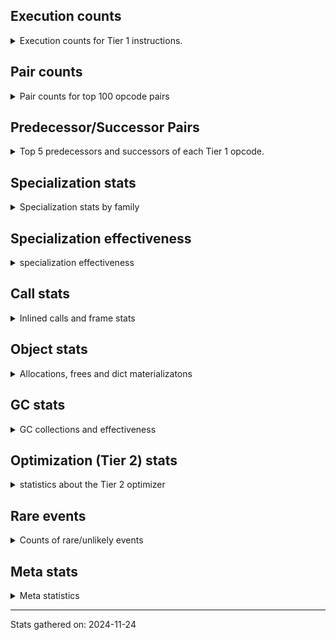 ## Execution counts

<details>
<summary> Execution counts for Tier 1 instructions. </summary>


The "miss ratio" column shows the percentage of times the instruction
executed that it deoptimized. When this happens, the base unspecialized
instruction is not counted.

<table>
<thead>
<tr>
<th align="left">Name</th>
<th align="right">Base Count</th>
<th align="right">Head Count</th>
<th align="right">Change</th>
</tr>
</thead>
<tbody>
<tr>
<td align="left">UNPACK_SEQUENCE_TUPLE</td>
<td align="right">1,533,283</td>
<td align="right">231,082</td>
<td align="right">-84.9%</td>
</tr>
<tr>
<td align="left">JUMP_BACKWARD</td>
<td align="right">2,573,443</td>
<td align="right">719,728</td>
<td align="right">-72.0%</td>
</tr>
<tr>
<td align="left">IS_OP</td>
<td align="right">4,031,714</td>
<td align="right">1,181,537</td>
<td align="right">-70.7%</td>
</tr>
<tr>
<td align="left">EXTENDED_ARG</td>
<td align="right">1,976,268</td>
<td align="right">615,393</td>
<td align="right">-68.9%</td>
</tr>
<tr>
<td align="left">STORE_FAST_STORE_FAST</td>
<td align="right">1,948,913</td>
<td align="right">646,712</td>
<td align="right">-66.8%</td>
</tr>
<tr>
<td align="left">FOR_ITER_LIST</td>
<td align="right">2,156,604</td>
<td align="right">779,346</td>
<td align="right">-63.9%</td>
</tr>
<tr>
<td align="left">POP_JUMP_IF_NOT_NONE</td>
<td align="right">3,619,412</td>
<td align="right">1,647,647</td>
<td align="right">-54.5%</td>
</tr>
<tr>
<td align="left">CONTAINS_OP_DICT</td>
<td align="right">234,177</td>
<td align="right">109,240</td>
<td align="right">-53.4%</td>
</tr>
<tr>
<td align="left">FOR_ITER</td>
<td align="right">988,920</td>
<td align="right">532,372</td>
<td align="right">-46.2%</td>
</tr>
<tr>
<td align="left">BINARY_SUBSCR_DICT</td>
<td align="right">1,691,973</td>
<td align="right">927,318</td>
<td align="right">-45.2%</td>
</tr>
<tr>
<td align="left">TO_BOOL</td>
<td align="right">2,602,109</td>
<td align="right">1,511,581</td>
<td align="right">-41.9%</td>
</tr>
<tr>
<td align="left">FOR_ITER_TUPLE</td>
<td align="right">286,545</td>
<td align="right">167,616</td>
<td align="right">-41.5%</td>
</tr>
<tr>
<td align="left">LOAD_GLOBAL_MODULE</td>
<td align="right">7,785,373</td>
<td align="right">4,935,196</td>
<td align="right">-36.6%</td>
</tr>
<tr>
<td align="left">LOAD_DEREF</td>
<td align="right">3,149,668</td>
<td align="right">2,289,488</td>
<td align="right">-27.3%</td>
</tr>
<tr>
<td align="left">POP_JUMP_IF_FALSE</td>
<td align="right">11,697,016</td>
<td align="right">8,722,370</td>
<td align="right">-25.4%</td>
</tr>
<tr>
<td align="left">POP_JUMP_IF_TRUE</td>
<td align="right">4,351,959</td>
<td align="right">3,278,348</td>
<td align="right">-24.7%</td>
</tr>
<tr>
<td align="left">COMPARE_OP</td>
<td align="right">312,578</td>
<td align="right">236,183</td>
<td align="right">-24.4%</td>
</tr>
<tr>
<td align="left">STORE_FAST</td>
<td align="right">9,455,137</td>
<td align="right">7,811,900</td>
<td align="right">-17.4%</td>
</tr>
<tr>
<td align="left">DICT_MERGE</td>
<td align="right">729,946</td>
<td align="right">634,265</td>
<td align="right">-13.1%</td>
</tr>
<tr>
<td align="left">LOAD_FAST</td>
<td align="right">51,146,173</td>
<td align="right">44,809,395</td>
<td align="right">-12.4%</td>
</tr>
<tr>
<td align="left">BUILD_MAP</td>
<td align="right">808,207</td>
<td align="right">712,526</td>
<td align="right">-11.8%</td>
</tr>
<tr>
<td align="left">CALL_BOUND_METHOD_EXACT_ARGS</td>
<td align="right">234,343</td>
<td align="right">208,402</td>
<td align="right">-11.1%</td>
</tr>
<tr>
<td align="left">TO_BOOL_LIST</td>
<td align="right">466,158</td>
<td align="right">511,914</td>
<td align="right">9.8%</td>
</tr>
<tr>
<td align="left">GET_ITER</td>
<td align="right">1,248,088</td>
<td align="right">1,149,274</td>
<td align="right">-7.9%</td>
</tr>
<tr>
<td align="left">BINARY_OP</td>
<td align="right">390,592</td>
<td align="right">364,812</td>
<td align="right">-6.6%</td>
</tr>
<tr>
<td align="left">PUSH_NULL</td>
<td align="right">1,720,757</td>
<td align="right">1,625,076</td>
<td align="right">-5.6%</td>
</tr>
<tr>
<td align="left">LOAD_FAST_LOAD_FAST</td>
<td align="right">5,522,113</td>
<td align="right">5,217,944</td>
<td align="right">-5.5%</td>
</tr>
<tr>
<td align="left">CALL_TUPLE_1</td>
<td align="right">312,349</td>
<td align="right">297,289</td>
<td align="right">-4.8%</td>
</tr>
<tr>
<td align="left">CALL_BUILTIN_CLASS</td>
<td align="right">677,622</td>
<td align="right">653,290</td>
<td align="right">-3.6%</td>
</tr>
<tr>
<td align="left">LOAD_ATTR_METHOD_NO_DICT</td>
<td align="right">730,111</td>
<td align="right">705,779</td>
<td align="right">-3.3%</td>
</tr>
<tr>
<td align="left">CALL_METHOD_DESCRIPTOR_FAST</td>
<td align="right">792,177</td>
<td align="right">767,845</td>
<td align="right">-3.1%</td>
</tr>
<tr>
<td align="left">JUMP_FORWARD</td>
<td align="right">494,793</td>
<td align="right">479,733</td>
<td align="right">-3.0%</td>
</tr>
<tr>
<td align="left">BUILD_TUPLE</td>
<td align="right">2,601,736</td>
<td align="right">2,550,325</td>
<td align="right">-2.0%</td>
</tr>
<tr>
<td align="left">LOAD_GLOBAL_BUILTIN</td>
<td align="right">2,057,730</td>
<td align="right">2,033,398</td>
<td align="right">-1.2%</td>
</tr>
<tr>
<td align="left">TO_BOOL_BOOL</td>
<td align="right">6,025,876</td>
<td align="right">6,074,596</td>
<td align="right">0.8%</td>
</tr>
<tr>
<td align="left">STORE_ATTR</td>
<td align="right">2,817,301</td>
<td align="right">2,802,241</td>
<td align="right">-0.5%</td>
</tr>
<tr>
<td align="left">LOAD_ATTR</td>
<td align="right">6,273,294</td>
<td align="right">6,242,262</td>
<td align="right">-0.5%</td>
</tr>
<tr>
<td align="left">LOAD_CONST_IMMORTAL</td>
<td align="right">7,531,832</td>
<td align="right">7,506,158</td>
<td align="right">-0.3%</td>
</tr>
<tr>
<td align="left">RESUME_CHECK</td>
<td align="right">7,899,235</td>
<td align="right">7,873,561</td>
<td align="right">-0.3%</td>
</tr>
<tr>
<td align="left">LOAD_ATTR_METHOD_WITH_VALUES</td>
<td align="right">3,831,357</td>
<td align="right">3,820,049</td>
<td align="right">-0.3%</td>
</tr>
<tr>
<td align="left">POP_TOP</td>
<td align="right">3,076,969</td>
<td align="right">3,085,772</td>
<td align="right">0.3%</td>
</tr>
<tr>
<td align="left">CALL_PY_EXACT_ARGS</td>
<td align="right">3,182,725</td>
<td align="right">3,182,416</td>
<td align="right">-0.0%</td>
</tr>
<tr>
<td align="left">LOAD_ATTR_INSTANCE_VALUE</td>
<td align="right">8,679,464</td>
<td align="right">8,679,464</td>
<td align="right">0.0%</td>
</tr>
<tr>
<td align="left">RETURN_VALUE</td>
<td align="right">8,082,123</td>
<td align="right">8,082,123</td>
<td align="right">0.0%</td>
</tr>
<tr>
<td align="left">LOAD_ATTR_NONDESCRIPTOR_WITH_VALUES</td>
<td align="right">3,360,260</td>
<td align="right">3,360,260</td>
<td align="right">0.0%</td>
</tr>
<tr>
<td align="left">LOAD_ATTR_WITH_HINT</td>
<td align="right">3,022,602</td>
<td align="right">3,022,602</td>
<td align="right">0.0%</td>
</tr>
<tr>
<td align="left">STORE_ATTR_INSTANCE_VALUE</td>
<td align="right">2,638,609</td>
<td align="right">2,638,609</td>
<td align="right">0.0%</td>
</tr>
<tr>
<td align="left">LOAD_ATTR_MODULE</td>
<td align="right">1,956,138</td>
<td align="right">1,956,138</td>
<td align="right">0.0%</td>
</tr>
<tr>
<td align="left">COPY</td>
<td align="right">1,930,176</td>
<td align="right">1,930,176</td>
<td align="right">0.0%</td>
</tr>
<tr>
<td align="left">LOAD_ATTR_SLOT</td>
<td align="right">1,849,288</td>
<td align="right">1,849,288</td>
<td align="right">0.0%</td>
</tr>
<tr>
<td align="left">INTERPRETER_EXIT</td>
<td align="right">1,695,690</td>
<td align="right">1,695,690</td>
<td align="right">0.0%</td>
</tr>
<tr>
<td align="left">TO_BOOL_NONE</td>
<td align="right">1,344,585</td>
<td align="right">1,344,585</td>
<td align="right">0.0%</td>
</tr>
<tr>
<td align="left">CALL_NON_PY_GENERAL</td>
<td align="right">1,304,072</td>
<td align="right">1,304,072</td>
<td align="right">0.0%</td>
</tr>
<tr>
<td align="left">LOAD_CONST</td>
<td align="right">1,250,881</td>
<td align="right">1,250,881</td>
<td align="right">0.0%</td>
</tr>
<tr>
<td align="left">NOP</td>
<td align="right">1,199,809</td>
<td align="right">1,199,809</td>
<td align="right">0.0%</td>
</tr>
<tr>
<td align="left">STORE_ATTR_SLOT</td>
<td align="right">1,197,095</td>
<td align="right">1,197,095</td>
<td align="right">0.0%</td>
</tr>
<tr>
<td align="left">SWAP</td>
<td align="right">1,143,359</td>
<td align="right">1,143,359</td>
<td align="right">0.0%</td>
</tr>
<tr>
<td align="left">LOAD_SMALL_INT</td>
<td align="right">1,094,091</td>
<td align="right">1,094,091</td>
<td align="right">0.0%</td>
</tr>
<tr>
<td align="left">BUILD_LIST</td>
<td align="right">1,041,833</td>
<td align="right">1,041,833</td>
<td align="right">0.0%</td>
</tr>
<tr>
<td align="left">POP_JUMP_IF_NONE</td>
<td align="right">937,655</td>
<td align="right">937,655</td>
<td align="right">0.0%</td>
</tr>
<tr>
<td align="left">TO_BOOL_ALWAYS_TRUE</td>
<td align="right">834,288</td>
<td align="right">834,288</td>
<td align="right">0.0%</td>
</tr>
<tr>
<td align="left">CALL_FUNCTION_EX</td>
<td align="right">834,198</td>
<td align="right">834,198</td>
<td align="right">0.0%</td>
</tr>
<tr>
<td align="left">CALL_PY_GENERAL</td>
<td align="right">782,251</td>
<td align="right">782,251</td>
<td align="right">0.0%</td>
</tr>
<tr>
<td align="left">CALL_KW_PY</td>
<td align="right">756,273</td>
<td align="right">756,273</td>
<td align="right">0.0%</td>
</tr>
<tr>
<td align="left">MAKE_CELL</td>
<td align="right">651,233</td>
<td align="right">651,233</td>
<td align="right">0.0%</td>
</tr>
<tr>
<td align="left">LOAD_ATTR_CLASS</td>
<td align="right">625,761</td>
<td align="right">625,761</td>
<td align="right">0.0%</td>
</tr>
<tr>
<td align="left">STORE_SUBSCR_DICT</td>
<td align="right">547,550</td>
<td align="right">547,550</td>
<td align="right">0.0%</td>
</tr>
<tr>
<td align="left">COPY_FREE_VARS</td>
<td align="right">520,169</td>
<td align="right">520,169</td>
<td align="right">0.0%</td>
</tr>
<tr>
<td align="left">CONTAINS_OP</td>
<td align="right">365,478</td>
<td align="right">365,478</td>
<td align="right">0.0%</td>
</tr>
<tr>
<td align="left">LOAD_ATTR_PROPERTY</td>
<td align="right">339,813</td>
<td align="right">339,813</td>
<td align="right">0.0%</td>
</tr>
<tr>
<td align="left">CALL_BUILTIN_FAST</td>
<td align="right">338,856</td>
<td align="right">338,856</td>
<td align="right">0.0%</td>
</tr>
<tr>
<td align="left">LOAD_FAST_AND_CLEAR</td>
<td align="right">337,285</td>
<td align="right">337,285</td>
<td align="right">0.0%</td>
</tr>
<tr>
<td align="left">CALL_INTRINSIC_1</td>
<td align="right">312,938</td>
<td align="right">312,938</td>
<td align="right">0.0%</td>
</tr>
<tr>
<td align="left">LIST_EXTEND</td>
<td align="right">312,938</td>
<td align="right">312,938</td>
<td align="right">0.0%</td>
</tr>
<tr>
<td align="left">STORE_DEREF</td>
<td align="right">286,534</td>
<td align="right">286,534</td>
<td align="right">0.0%</td>
</tr>
<tr>
<td align="left">LIST_APPEND</td>
<td align="right">284,947</td>
<td align="right">284,947</td>
<td align="right">0.0%</td>
</tr>
<tr>
<td align="left">UNARY_NOT</td>
<td align="right">260,571</td>
<td align="right">260,571</td>
<td align="right">0.0%</td>
</tr>
<tr>
<td align="left">CALL_ALLOC_AND_ENTER_INIT</td>
<td align="right">260,554</td>
<td align="right">260,554</td>
<td align="right">0.0%</td>
</tr>
<tr>
<td align="left">EXIT_INIT_CHECK</td>
<td align="right">260,504</td>
<td align="right">260,504</td>
<td align="right">0.0%</td>
</tr>
<tr>
<td align="left">UNPACK_SEQUENCE_TWO_TUPLE</td>
<td align="right">259,176</td>
<td align="right">259,176</td>
<td align="right">0.0%</td>
</tr>
<tr>
<td align="left">LOAD_FAST_CHECK</td>
<td align="right">234,656</td>
<td align="right">234,656</td>
<td align="right">0.0%</td>
</tr>
<tr>
<td align="left">BINARY_OP_ADD_INT</td>
<td align="right">234,652</td>
<td align="right">234,652</td>
<td align="right">0.0%</td>
</tr>
<tr>
<td align="left">COMPARE_OP_INT</td>
<td align="right">234,134</td>
<td align="right">234,134</td>
<td align="right">0.0%</td>
</tr>
<tr>
<td align="left">MAKE_FUNCTION</td>
<td align="right">208,327</td>
<td align="right">208,327</td>
<td align="right">0.0%</td>
</tr>
<tr>
<td align="left">SET_FUNCTION_ATTRIBUTE</td>
<td align="right">208,316</td>
<td align="right">208,316</td>
<td align="right">0.0%</td>
</tr>
<tr>
<td align="left">CALL_BUILTIN_O</td>
<td align="right">182,829</td>
<td align="right">182,829</td>
<td align="right">0.0%</td>
</tr>
<tr>
<td align="left">BINARY_SUBSCR_LIST_INT</td>
<td align="right">181,864</td>
<td align="right">181,864</td>
<td align="right">0.0%</td>
</tr>
<tr>
<td align="left">CALL_METHOD_DESCRIPTOR_NOARGS</td>
<td align="right">130,603</td>
<td align="right">130,603</td>
<td align="right">0.0%</td>
</tr>
<tr>
<td align="left">BUILD_SET</td>
<td align="right">130,027</td>
<td align="right">130,027</td>
<td align="right">0.0%</td>
</tr>
<tr>
<td align="left">LOAD_SUPER_ATTR_METHOD</td>
<td align="right">104,120</td>
<td align="right">104,120</td>
<td align="right">0.0%</td>
</tr>
<tr>
<td align="left">CALL_LEN</td>
<td align="right">103,602</td>
<td align="right">103,602</td>
<td align="right">0.0%</td>
</tr>
<tr>
<td align="left">LOAD_ATTR_NONDESCRIPTOR_NO_DICT</td>
<td align="right">93,245</td>
<td align="right">93,245</td>
<td align="right">0.0%</td>
</tr>
<tr>
<td align="left">CALL</td>
<td align="right">79,174</td>
<td align="right">79,174</td>
<td align="right">0.0%</td>
</tr>
<tr>
<td align="left">BINARY_SUBSCR</td>
<td align="right">78,384</td>
<td align="right">78,384</td>
<td align="right">0.0%</td>
</tr>
<tr>
<td align="left">UNPACK_SEQUENCE</td>
<td align="right">78,327</td>
<td align="right">78,327</td>
<td align="right">0.0%</td>
</tr>
<tr>
<td align="left">STORE_SUBSCR</td>
<td align="right">78,307</td>
<td align="right">78,307</td>
<td align="right">0.0%</td>
</tr>
<tr>
<td align="left">CALL_LIST_APPEND</td>
<td align="right">78,272</td>
<td align="right">78,272</td>
<td align="right">0.0%</td>
</tr>
<tr>
<td align="left">CALL_ISINSTANCE</td>
<td align="right">78,254</td>
<td align="right">78,254</td>
<td align="right">0.0%</td>
</tr>
<tr>
<td align="left">BINARY_SUBSCR_TUPLE_INT</td>
<td align="right">78,247</td>
<td align="right">78,247</td>
<td align="right">0.0%</td>
</tr>
<tr>
<td align="left">CHECK_EXC_MATCH</td>
<td align="right">78,244</td>
<td align="right">78,244</td>
<td align="right">0.0%</td>
</tr>
<tr>
<td align="left">POP_EXCEPT</td>
<td align="right">78,244</td>
<td align="right">78,244</td>
<td align="right">0.0%</td>
</tr>
<tr>
<td align="left">PUSH_EXC_INFO</td>
<td align="right">78,244</td>
<td align="right">78,244</td>
<td align="right">0.0%</td>
</tr>
<tr>
<td align="left">BINARY_SUBSCR_GETITEM</td>
<td align="right">78,228</td>
<td align="right">78,228</td>
<td align="right">0.0%</td>
</tr>
<tr>
<td align="left">JUMP_BACKWARD_NO_INTERRUPT</td>
<td align="right">78,221</td>
<td align="right">78,221</td>
<td align="right">0.0%</td>
</tr>
<tr>
<td align="left">CALL_KW_NON_PY</td>
<td align="right">78,220</td>
<td align="right">78,220</td>
<td align="right">0.0%</td>
</tr>
<tr>
<td align="left">CALL_BOUND_METHOD_GENERAL</td>
<td align="right">78,219</td>
<td align="right">78,219</td>
<td align="right">0.0%</td>
</tr>
<tr>
<td align="left">DELETE_ATTR</td>
<td align="right">78,218</td>
<td align="right">78,218</td>
<td align="right">0.0%</td>
</tr>
<tr>
<td align="left">CALL_STR_1</td>
<td align="right">78,217</td>
<td align="right">78,217</td>
<td align="right">0.0%</td>
</tr>
<tr>
<td align="left">STORE_SUBSCR_LIST_INT</td>
<td align="right">78,212</td>
<td align="right">78,212</td>
<td align="right">0.0%</td>
</tr>
<tr>
<td align="left">YIELD_VALUE</td>
<td align="right">77,765</td>
<td align="right">77,765</td>
<td align="right">0.0%</td>
</tr>
<tr>
<td align="left">LOAD_ATTR_CLASS_WITH_METACLASS_CHECK</td>
<td align="right">77,752</td>
<td align="right">77,752</td>
<td align="right">0.0%</td>
</tr>
<tr>
<td align="left">STORE_FAST_LOAD_FAST</td>
<td align="right">77,727</td>
<td align="right">77,727</td>
<td align="right">0.0%</td>
</tr>
<tr>
<td align="left">RETURN_GENERATOR</td>
<td align="right">77,721</td>
<td align="right">77,721</td>
<td align="right">0.0%</td>
</tr>
<tr>
<td align="left">FOR_ITER_RANGE</td>
<td align="right">52,640</td>
<td align="right">52,640</td>
<td align="right">0.0%</td>
</tr>
<tr>
<td align="left">BINARY_OP_SUBTRACT_INT</td>
<td align="right">52,318</td>
<td align="right">52,318</td>
<td align="right">0.0%</td>
</tr>
<tr>
<td align="left">CALL_KW</td>
<td align="right">51,936</td>
<td align="right">51,936</td>
<td align="right">0.0%</td>
</tr>
<tr>
<td align="left">CALL_BUILTIN_FAST_WITH_KEYWORDS</td>
<td align="right">51,802</td>
<td align="right">51,802</td>
<td align="right">0.0%</td>
</tr>
<tr>
<td align="left">CALL_METHOD_DESCRIPTOR_O</td>
<td align="right">25,983</td>
<td align="right">25,983</td>
<td align="right">0.0%</td>
</tr>
<tr>
<td align="left">FOR_ITER_GEN</td>
<td align="right">25,905</td>
<td align="right">25,905</td>
<td align="right">0.0%</td>
</tr>
<tr>
<td align="left">CONTAINS_OP_SET</td>
<td align="right">25,899</td>
<td align="right">25,899</td>
<td align="right">0.0%</td>
</tr>
<tr>
<td align="left">LOAD_ATTR_METHOD_LAZY_DICT</td>
<td align="right">25,899</td>
<td align="right">25,899</td>
<td align="right">0.0%</td>
</tr>
<tr>
<td align="left">LOAD_GLOBAL</td>
<td align="right">527</td>
<td align="right">527</td>
<td align="right">0.0%</td>
</tr>
<tr>
<td align="left">BINARY_OP_ADD_FLOAT</td>
<td align="right">258</td>
<td align="right">258</td>
<td align="right">0.0%</td>
</tr>
<tr>
<td align="left">BINARY_OP_SUBTRACT_FLOAT</td>
<td align="right">258</td>
<td align="right">258</td>
<td align="right">0.0%</td>
</tr>
<tr>
<td align="left">RESUME</td>
<td align="right">153</td>
<td align="right">153</td>
<td align="right">0.0%</td>
</tr>
<tr>
<td align="left">FORMAT_SIMPLE</td>
<td align="right">153</td>
<td align="right">153</td>
<td align="right">0.0%</td>
</tr>
<tr>
<td align="left">CONVERT_VALUE</td>
<td align="right">153</td>
<td align="right">153</td>
<td align="right">0.0%</td>
</tr>
<tr>
<td align="left">BUILD_STRING</td>
<td align="right">51</td>
<td align="right">51</td>
<td align="right">0.0%</td>
</tr>
<tr>
<td align="left">BINARY_OP_ADD_UNICODE</td>
<td align="right">9</td>
<td align="right">9</td>
<td align="right">0.0%</td>
</tr>
<tr>
<td align="left">LOAD_SUPER_ATTR</td>
<td align="right">4</td>
<td align="right">4</td>
<td align="right">0.0%</td>
</tr>
<tr>
<td align="left">BINARY_OP_INPLACE_ADD_UNICODE</td>
<td align="right">4</td>
<td align="right">4</td>
<td align="right">0.0%</td>
</tr>
<tr>
<td align="left">END_FOR</td>
<td align="right">4</td>
<td align="right">4</td>
<td align="right">0.0%</td>
</tr>
<tr>
<td align="left">MAP_ADD</td>
<td align="right">4</td>
<td align="right">4</td>
<td align="right">0.0%</td>
</tr>
<tr>
<td align="left">CALL_TYPE_1</td>
<td align="right">4</td>
<td align="right">4</td>
<td align="right">0.0%</td>
</tr>
<tr>
<td align="left">COMPARE_OP_STR</td>
<td align="right">4</td>
<td align="right">4</td>
<td align="right">0.0%</td>
</tr>
<tr>
<td align="left">STORE_NAME</td>
<td align="right">3</td>
<td align="right">3</td>
<td align="right">0.0%</td>
</tr>
<tr>
<td align="left">BINARY_SLICE</td>
<td align="right">2</td>
<td align="right">2</td>
<td align="right">0.0%</td>
</tr>
<tr>
<td align="left">ENTER_EXECUTOR</td>
<td align="right"></td>
<td align="right">271,617</td>
<td align="right"></td>
</tr>
</tbody>
</table>


</details>

## Pair counts

<details>
<summary> Pair counts for top 100 opcode pairs </summary>


Pairs of specialized operations that deoptimize and are then followed by
the corresponding unspecialized instruction are not counted as pairs.

Not included in comparative output.


</details>

## Predecessor/Successor Pairs

<details>
<summary> Top 5 predecessors and successors of each Tier 1 opcode. </summary>


This does not include the unspecialized instructions that occur after a
specialized instruction deoptimizes.

Not included in comparative output.


</details>

## Specialization stats

<details>
<summary> Specialization stats by family </summary>

### BINARY_OP

<details>
<summary> specialization stats for BINARY_OP family </summary>

<table>
<thead>
<tr>
<th align="left">Kind</th>
<th align="right">Base Count</th>
<th align="right">Base Ratio</th>
<th align="right">Head Count</th>
<th align="right">Head Ratio</th>
<th align="right">Change</th>
</tr>
</thead>
<tbody>
<tr>
<td align="left">
deferred
<details>
<summary>ⓘ</summary>

Lists the number of "deferred" (i.e. not specialized) instructions executed.
</details>
</td>
<td align="right">390,115</td>
<td align="right">57.5%</td>
<td align="right">364,378</td>
<td align="right">55.9%</td>
<td align="right">-6.6%</td>
</tr>
<tr>
<td align="left">
hit
<details>
<summary>ⓘ</summary>

Specialized instructions that complete.
</details>
</td>
<td align="right">287,499</td>
<td align="right">42.4%</td>
<td align="right">287,499</td>
<td align="right">44.1%</td>
<td align="right">0.0%</td>
</tr>
</tbody>
</table>

<table>
<thead>
<tr>
<th align="left">Success</th>
<th align="right">Base Count</th>
<th align="right">Base Ratio</th>
<th align="right">Head Count</th>
<th align="right">Head Ratio</th>
<th align="right">Change</th>
</tr>
</thead>
<tbody>
<tr>
<td align="left">Failure</td>
<td align="right">462</td>
<td align="right">96.9%</td>
<td align="right">419</td>
<td align="right">96.5%</td>
<td align="right">-9.3%</td>
</tr>
<tr>
<td align="left">Success</td>
<td align="right">15</td>
<td align="right">3.1%</td>
<td align="right">15</td>
<td align="right">3.5%</td>
<td align="right">0.0%</td>
</tr>
</tbody>
</table>

<table>
<thead>
<tr>
<th align="left">Failure kind</th>
<th align="right">Base Count</th>
<th align="right">Base Ratio</th>
<th align="right">Head Count</th>
<th align="right">Head Ratio</th>
<th align="right">Change</th>
</tr>
</thead>
<tbody>
<tr>
<td align="left">add other</td>
<td align="right">151</td>
<td align="right">32.7%</td>
<td align="right">108</td>
<td align="right">25.8%</td>
<td align="right">-28.5%</td>
</tr>
<tr>
<td align="left">or</td>
<td align="right">199</td>
<td align="right">43.1%</td>
<td align="right">199</td>
<td align="right">47.5%</td>
<td align="right">0.0%</td>
</tr>
<tr>
<td align="left">remainder</td>
<td align="right">102</td>
<td align="right">22.1%</td>
<td align="right">102</td>
<td align="right">24.3%</td>
<td align="right">0.0%</td>
</tr>
<tr>
<td align="left">add different types</td>
<td align="right">8</td>
<td align="right">1.7%</td>
<td align="right">8</td>
<td align="right">1.9%</td>
<td align="right">0.0%</td>
</tr>
<tr>
<td align="left">multiply different types</td>
<td align="right">2</td>
<td align="right">0.4%</td>
<td align="right">2</td>
<td align="right">0.5%</td>
<td align="right">0.0%</td>
</tr>
</tbody>
</table>


</details>

### BINARY_SLICE

<details>
<summary> specialization stats for BINARY_SLICE family </summary>

<table>
<thead>
<tr>
<th align="left">Kind</th>
<th align="right">Base Count</th>
<th align="right">Base Ratio</th>
<th align="right">Head Count</th>
<th align="right">Head Ratio</th>
<th align="right">Change</th>
</tr>
</thead>
<tbody>
<tr>
<td align="left">
deferred
<details>
<summary>ⓘ</summary>

Lists the number of "deferred" (i.e. not specialized) instructions executed.
</details>
</td>
<td align="right">2</td>
<td align="right">100.0%</td>
<td align="right">2</td>
<td align="right">100.0%</td>
<td align="right">0.0%</td>
</tr>
</tbody>
</table>


</details>

### BINARY_SUBSCR

<details>
<summary> specialization stats for BINARY_SUBSCR family </summary>

<table>
<thead>
<tr>
<th align="left">Kind</th>
<th align="right">Base Count</th>
<th align="right">Base Ratio</th>
<th align="right">Head Count</th>
<th align="right">Head Ratio</th>
<th align="right">Change</th>
</tr>
</thead>
<tbody>
<tr>
<td align="left">
hit
<details>
<summary>ⓘ</summary>

Specialized instructions that complete.
</details>
</td>
<td align="right">2,030,259</td>
<td align="right">96.3%</td>
<td align="right">1,265,604</td>
<td align="right">94.2%</td>
<td align="right">-37.7%</td>
</tr>
<tr>
<td align="left">
deferred
<details>
<summary>ⓘ</summary>

Lists the number of "deferred" (i.e. not specialized) instructions executed.
</details>
</td>
<td align="right">78,270</td>
<td align="right">3.7%</td>
<td align="right">78,270</td>
<td align="right">5.8%</td>
<td align="right">0.0%</td>
</tr>
<tr>
<td align="left">
miss
<details>
<summary>ⓘ</summary>

Specialized instructions that deopt.
</details>
</td>
<td align="right">53</td>
<td align="right">0.0%</td>
<td align="right">53</td>
<td align="right">0.0%</td>
<td align="right">0.0%</td>
</tr>
</tbody>
</table>

<table>
<thead>
<tr>
<th align="left">Success</th>
<th align="right">Base Count</th>
<th align="right">Base Ratio</th>
<th align="right">Head Count</th>
<th align="right">Head Ratio</th>
<th align="right">Change</th>
</tr>
</thead>
<tbody>
<tr>
<td align="left">Success</td>
<td align="right">57</td>
<td align="right">49.6%</td>
<td align="right">57</td>
<td align="right">49.6%</td>
<td align="right">0.0%</td>
</tr>
<tr>
<td align="left">Failure</td>
<td align="right">58</td>
<td align="right">50.4%</td>
<td align="right">58</td>
<td align="right">50.4%</td>
<td align="right">0.0%</td>
</tr>
</tbody>
</table>

<table>
<thead>
<tr>
<th align="left">Failure kind</th>
<th align="right">Base Count</th>
<th align="right">Base Ratio</th>
<th align="right">Head Count</th>
<th align="right">Head Ratio</th>
<th align="right">Change</th>
</tr>
</thead>
<tbody>
<tr>
<td align="left">other</td>
<td align="right">51</td>
<td align="right">87.9%</td>
<td align="right">51</td>
<td align="right">87.9%</td>
<td align="right">0.0%</td>
</tr>
<tr>
<td align="left">buffer int</td>
<td align="right">4</td>
<td align="right">6.9%</td>
<td align="right">4</td>
<td align="right">6.9%</td>
<td align="right">0.0%</td>
</tr>
<tr>
<td align="left">tuple slice</td>
<td align="right">2</td>
<td align="right">3.4%</td>
<td align="right">2</td>
<td align="right">3.4%</td>
<td align="right">0.0%</td>
</tr>
<tr>
<td align="left">list slice</td>
<td align="right">1</td>
<td align="right">1.7%</td>
<td align="right">1</td>
<td align="right">1.7%</td>
<td align="right">0.0%</td>
</tr>
</tbody>
</table>


</details>

### CALL

<details>
<summary> specialization stats for CALL family </summary>

<table>
<thead>
<tr>
<th align="left">Kind</th>
<th align="right">Base Count</th>
<th align="right">Base Ratio</th>
<th align="right">Head Count</th>
<th align="right">Head Ratio</th>
<th align="right">Change</th>
</tr>
</thead>
<tbody>
<tr>
<td align="left">
miss
<details>
<summary>ⓘ</summary>

Specialized instructions that deopt.
</details>
</td>
<td align="right">693,162</td>
<td align="right">10.2%</td>
<td align="right">665,973</td>
<td align="right">9.9%</td>
<td align="right">-3.9%</td>
</tr>
<tr>
<td align="left">
hit
<details>
<summary>ⓘ</summary>

Specialized instructions that complete.
</details>
</td>
<td align="right">6,055,699</td>
<td align="right">88.7%</td>
<td align="right">5,980,541</td>
<td align="right">88.9%</td>
<td align="right">-1.2%</td>
</tr>
<tr>
<td align="left">
deferred
<details>
<summary>ⓘ</summary>

Lists the number of "deferred" (i.e. not specialized) instructions executed.
</details>
</td>
<td align="right">78,470</td>
<td align="right">1.1%</td>
<td align="right">78,470</td>
<td align="right">1.2%</td>
<td align="right">0.0%</td>
</tr>
</tbody>
</table>

<table>
<thead>
<tr>
<th align="left">Success</th>
<th align="right">Base Count</th>
<th align="right">Base Ratio</th>
<th align="right">Head Count</th>
<th align="right">Head Ratio</th>
<th align="right">Change</th>
</tr>
</thead>
<tbody>
<tr>
<td align="left">Success</td>
<td align="right">13,506</td>
<td align="right">97.6%</td>
<td align="right">12,993</td>
<td align="right">97.5%</td>
<td align="right">-3.8%</td>
</tr>
<tr>
<td align="left">Failure</td>
<td align="right">331</td>
<td align="right">2.4%</td>
<td align="right">331</td>
<td align="right">2.5%</td>
<td align="right">0.0%</td>
</tr>
</tbody>
</table>

<table>
<thead>
<tr>
<th align="left">Failure kind</th>
<th align="right">Base Count</th>
<th align="right">Base Ratio</th>
<th align="right">Head Count</th>
<th align="right">Head Ratio</th>
<th align="right">Change</th>
</tr>
</thead>
<tbody>
<tr>
<td align="left">out of versions</td>
<td align="right">331</td>
<td align="right">100.0%</td>
<td align="right">331</td>
<td align="right">100.0%</td>
<td align="right">0.0%</td>
</tr>
<tr>
<td align="left">init not inline values</td>
<td align="right">2</td>
<td align="right">0.6%</td>
<td align="right">2</td>
<td align="right">0.6%</td>
<td align="right">0.0%</td>
</tr>
</tbody>
</table>


</details>

### CALL_KW

<details>
<summary> specialization stats for CALL_KW family </summary>

<table>
<thead>
<tr>
<th align="left">Kind</th>
<th align="right">Base Count</th>
<th align="right">Base Ratio</th>
<th align="right">Head Count</th>
<th align="right">Head Ratio</th>
<th align="right">Change</th>
</tr>
</thead>
<tbody>
<tr>
<td align="left">
deferred
<details>
<summary>ⓘ</summary>

Lists the number of "deferred" (i.e. not specialized) instructions executed.
</details>
</td>
<td align="right">51,819</td>
<td align="right">99.8%</td>
<td align="right">51,819</td>
<td align="right">99.8%</td>
<td align="right">0.0%</td>
</tr>
</tbody>
</table>


</details>

### COMPARE_OP

<details>
<summary> specialization stats for COMPARE_OP family </summary>

<table>
<thead>
<tr>
<th align="left">Kind</th>
<th align="right">Base Count</th>
<th align="right">Base Ratio</th>
<th align="right">Head Count</th>
<th align="right">Head Ratio</th>
<th align="right">Change</th>
</tr>
</thead>
<tbody>
<tr>
<td align="left">
deferred
<details>
<summary>ⓘ</summary>

Lists the number of "deferred" (i.e. not specialized) instructions executed.
</details>
</td>
<td align="right">312,369</td>
<td align="right">57.1%</td>
<td align="right">235,998</td>
<td align="right">50.2%</td>
<td align="right">-24.4%</td>
</tr>
<tr>
<td align="left">
hit
<details>
<summary>ⓘ</summary>

Specialized instructions that complete.
</details>
</td>
<td align="right">234,138</td>
<td align="right">42.8%</td>
<td align="right">234,138</td>
<td align="right">49.8%</td>
<td align="right">0.0%</td>
</tr>
</tbody>
</table>

<table>
<thead>
<tr>
<th align="left">Success</th>
<th align="right">Base Count</th>
<th align="right">Base Ratio</th>
<th align="right">Head Count</th>
<th align="right">Head Ratio</th>
<th align="right">Change</th>
</tr>
</thead>
<tbody>
<tr>
<td align="left">Failure</td>
<td align="right">204</td>
<td align="right">97.6%</td>
<td align="right">180</td>
<td align="right">97.3%</td>
<td align="right">-11.8%</td>
</tr>
<tr>
<td align="left">Success</td>
<td align="right">5</td>
<td align="right">2.4%</td>
<td align="right">5</td>
<td align="right">2.7%</td>
<td align="right">0.0%</td>
</tr>
</tbody>
</table>

<table>
<thead>
<tr>
<th align="left">Failure kind</th>
<th align="right">Base Count</th>
<th align="right">Base Ratio</th>
<th align="right">Head Count</th>
<th align="right">Head Ratio</th>
<th align="right">Change</th>
</tr>
</thead>
<tbody>
<tr>
<td align="left">bool</td>
<td align="right">49</td>
<td align="right">24.0%</td>
<td align="right">25</td>
<td align="right">13.9%</td>
<td align="right">-49.0%</td>
</tr>
<tr>
<td align="left">long float</td>
<td align="right">104</td>
<td align="right">51.0%</td>
<td align="right">104</td>
<td align="right">57.8%</td>
<td align="right">0.0%</td>
</tr>
<tr>
<td align="left">different types</td>
<td align="right">50</td>
<td align="right">24.5%</td>
<td align="right">50</td>
<td align="right">27.8%</td>
<td align="right">0.0%</td>
</tr>
<tr>
<td align="left">baseobject</td>
<td align="right">1</td>
<td align="right">0.5%</td>
<td align="right">1</td>
<td align="right">0.6%</td>
<td align="right">0.0%</td>
</tr>
</tbody>
</table>


</details>

### CONTAINS_OP

<details>
<summary> specialization stats for CONTAINS_OP family </summary>

<table>
<thead>
<tr>
<th align="left">Kind</th>
<th align="right">Base Count</th>
<th align="right">Base Ratio</th>
<th align="right">Head Count</th>
<th align="right">Head Ratio</th>
<th align="right">Change</th>
</tr>
</thead>
<tbody>
<tr>
<td align="left">
hit
<details>
<summary>ⓘ</summary>

Specialized instructions that complete.
</details>
</td>
<td align="right">260,076</td>
<td align="right">41.6%</td>
<td align="right">135,139</td>
<td align="right">27.0%</td>
<td align="right">-48.0%</td>
</tr>
<tr>
<td align="left">
deferred
<details>
<summary>ⓘ</summary>

Lists the number of "deferred" (i.e. not specialized) instructions executed.
</details>
</td>
<td align="right">365,212</td>
<td align="right">58.4%</td>
<td align="right">365,212</td>
<td align="right">73.0%</td>
<td align="right">0.0%</td>
</tr>
</tbody>
</table>

<table>
<thead>
<tr>
<th align="left">Success</th>
<th align="right">Base Count</th>
<th align="right">Base Ratio</th>
<th align="right">Head Count</th>
<th align="right">Head Ratio</th>
<th align="right">Change</th>
</tr>
</thead>
<tbody>
<tr>
<td align="left">Success</td>
<td align="right">9</td>
<td align="right">3.4%</td>
<td align="right">9</td>
<td align="right">3.4%</td>
<td align="right">0.0%</td>
</tr>
<tr>
<td align="left">Failure</td>
<td align="right">257</td>
<td align="right">96.6%</td>
<td align="right">257</td>
<td align="right">96.6%</td>
<td align="right">0.0%</td>
</tr>
</tbody>
</table>

<table>
<thead>
<tr>
<th align="left">Failure kind</th>
<th align="right">Base Count</th>
<th align="right">Base Ratio</th>
<th align="right">Head Count</th>
<th align="right">Head Ratio</th>
<th align="right">Change</th>
</tr>
</thead>
<tbody>
<tr>
<td align="left">other</td>
<td align="right">206</td>
<td align="right">80.2%</td>
<td align="right">206</td>
<td align="right">80.2%</td>
<td align="right">0.0%</td>
</tr>
<tr>
<td align="left">tuple</td>
<td align="right">51</td>
<td align="right">19.8%</td>
<td align="right">51</td>
<td align="right">19.8%</td>
<td align="right">0.0%</td>
</tr>
</tbody>
</table>


</details>

### FOR_ITER

<details>
<summary> specialization stats for FOR_ITER family </summary>

<table>
<thead>
<tr>
<th align="left">Kind</th>
<th align="right">Base Count</th>
<th align="right">Base Ratio</th>
<th align="right">Head Count</th>
<th align="right">Head Ratio</th>
<th align="right">Change</th>
</tr>
</thead>
<tbody>
<tr>
<td align="left">
hit
<details>
<summary>ⓘ</summary>

Specialized instructions that complete.
</details>
</td>
<td align="right">2,521,658</td>
<td align="right">71.8%</td>
<td align="right">1,025,471</td>
<td align="right">65.8%</td>
<td align="right">-59.3%</td>
</tr>
<tr>
<td align="left">
deferred
<details>
<summary>ⓘ</summary>

Lists the number of "deferred" (i.e. not specialized) instructions executed.
</details>
</td>
<td align="right">988,453</td>
<td align="right">28.2%</td>
<td align="right">532,019</td>
<td align="right">34.2%</td>
<td align="right">-46.2%</td>
</tr>
<tr>
<td align="left">
miss
<details>
<summary>ⓘ</summary>

Specialized instructions that deopt.
</details>
</td>
<td align="right">36</td>
<td align="right">0.0%</td>
<td align="right">36</td>
<td align="right">0.0%</td>
<td align="right">0.0%</td>
</tr>
</tbody>
</table>

<table>
<thead>
<tr>
<th align="left">Success</th>
<th align="right">Base Count</th>
<th align="right">Base Ratio</th>
<th align="right">Head Count</th>
<th align="right">Head Ratio</th>
<th align="right">Change</th>
</tr>
</thead>
<tbody>
<tr>
<td align="left">Failure</td>
<td align="right">430</td>
<td align="right">91.9%</td>
<td align="right">316</td>
<td align="right">89.3%</td>
<td align="right">-26.5%</td>
</tr>
<tr>
<td align="left">Success</td>
<td align="right">38</td>
<td align="right">8.1%</td>
<td align="right">38</td>
<td align="right">10.7%</td>
<td align="right">0.0%</td>
</tr>
</tbody>
</table>

<table>
<thead>
<tr>
<th align="left">Failure kind</th>
<th align="right">Base Count</th>
<th align="right">Base Ratio</th>
<th align="right">Head Count</th>
<th align="right">Head Ratio</th>
<th align="right">Change</th>
</tr>
</thead>
<tbody>
<tr>
<td align="left">set</td>
<td align="right">170</td>
<td align="right">39.5%</td>
<td align="right">56</td>
<td align="right">17.7%</td>
<td align="right">-67.1%</td>
</tr>
<tr>
<td align="left">enumerate</td>
<td align="right">104</td>
<td align="right">24.2%</td>
<td align="right">104</td>
<td align="right">32.9%</td>
<td align="right">0.0%</td>
</tr>
<tr>
<td align="left">dict items</td>
<td align="right">100</td>
<td align="right">23.3%</td>
<td align="right">100</td>
<td align="right">31.6%</td>
<td align="right">0.0%</td>
</tr>
<tr>
<td align="left">itertools</td>
<td align="right">52</td>
<td align="right">12.1%</td>
<td align="right">52</td>
<td align="right">16.5%</td>
<td align="right">0.0%</td>
</tr>
<tr>
<td align="left">dict keys</td>
<td align="right">2</td>
<td align="right">0.5%</td>
<td align="right">2</td>
<td align="right">0.6%</td>
<td align="right">0.0%</td>
</tr>
<tr>
<td align="left">dict values</td>
<td align="right">2</td>
<td align="right">0.5%</td>
<td align="right">2</td>
<td align="right">0.6%</td>
<td align="right">0.0%</td>
</tr>
</tbody>
</table>


</details>

### LOAD_ATTR

<details>
<summary> specialization stats for LOAD_ATTR family </summary>

<table>
<thead>
<tr>
<th align="left">Kind</th>
<th align="right">Base Count</th>
<th align="right">Base Ratio</th>
<th align="right">Head Count</th>
<th align="right">Head Ratio</th>
<th align="right">Change</th>
</tr>
</thead>
<tbody>
<tr>
<td align="left">
deferred
<details>
<summary>ⓘ</summary>

Lists the number of "deferred" (i.e. not specialized) instructions executed.
</details>
</td>
<td align="right">6,257,701</td>
<td align="right">20.3%</td>
<td align="right">6,227,955</td>
<td align="right">20.2%</td>
<td align="right">-0.5%</td>
</tr>
<tr>
<td align="left">
miss
<details>
<summary>ⓘ</summary>

Specialized instructions that deopt.
</details>
</td>
<td align="right">3,441,307</td>
<td align="right">11.1%</td>
<td align="right">3,427,686</td>
<td align="right">11.1%</td>
<td align="right">-0.4%</td>
</tr>
<tr>
<td align="left">
hit
<details>
<summary>ⓘ</summary>

Specialized instructions that complete.
</details>
</td>
<td align="right">21,150,383</td>
<td align="right">68.5%</td>
<td align="right">21,128,364</td>
<td align="right">68.6%</td>
<td align="right">-0.1%</td>
</tr>
</tbody>
</table>

<table>
<thead>
<tr>
<th align="left">Success</th>
<th align="right">Base Count</th>
<th align="right">Base Ratio</th>
<th align="right">Head Count</th>
<th align="right">Head Ratio</th>
<th align="right">Change</th>
</tr>
</thead>
<tbody>
<tr>
<td align="left">Failure</td>
<td align="right">12,321</td>
<td align="right">15.4%</td>
<td align="right">11,034</td>
<td align="right">14.0%</td>
<td align="right">-10.4%</td>
</tr>
<tr>
<td align="left">Success</td>
<td align="right">67,856</td>
<td align="right">84.6%</td>
<td align="right">67,600</td>
<td align="right">86.0%</td>
<td align="right">-0.4%</td>
</tr>
</tbody>
</table>

<table>
<thead>
<tr>
<th align="left">Failure kind</th>
<th align="right">Base Count</th>
<th align="right">Base Ratio</th>
<th align="right">Head Count</th>
<th align="right">Head Ratio</th>
<th align="right">Change</th>
</tr>
</thead>
<tbody>
<tr>
<td align="left">mutable class</td>
<td align="right">5,055</td>
<td align="right">41.0%</td>
<td align="right">3,768</td>
<td align="right">34.1%</td>
<td align="right">-25.5%</td>
</tr>
<tr>
<td align="left">method</td>
<td align="right">3,033</td>
<td align="right">24.6%</td>
<td align="right">3,033</td>
<td align="right">27.5%</td>
<td align="right">0.0%</td>
</tr>
<tr>
<td align="left">not in dict</td>
<td align="right">2,695</td>
<td align="right">21.9%</td>
<td align="right">2,695</td>
<td align="right">24.4%</td>
<td align="right">0.0%</td>
</tr>
<tr>
<td align="left">overriding descriptor</td>
<td align="right">405</td>
<td align="right">3.3%</td>
<td align="right">405</td>
<td align="right">3.7%</td>
<td align="right">0.0%</td>
</tr>
<tr>
<td align="left">class method obj</td>
<td align="right">352</td>
<td align="right">2.9%</td>
<td align="right">352</td>
<td align="right">3.2%</td>
<td align="right">0.0%</td>
</tr>
<tr>
<td align="left">metaclass attribute</td>
<td align="right">208</td>
<td align="right">1.7%</td>
<td align="right">208</td>
<td align="right">1.9%</td>
<td align="right">0.0%</td>
</tr>
<tr>
<td align="left">overridden</td>
<td align="right">198</td>
<td align="right">1.6%</td>
<td align="right">198</td>
<td align="right">1.8%</td>
<td align="right">0.0%</td>
</tr>
<tr>
<td align="left">property not py function</td>
<td align="right">50</td>
<td align="right">0.4%</td>
<td align="right">50</td>
<td align="right">0.5%</td>
<td align="right">0.0%</td>
</tr>
<tr>
<td align="left">builtin class method</td>
<td align="right">49</td>
<td align="right">0.4%</td>
<td align="right">49</td>
<td align="right">0.4%</td>
<td align="right">0.0%</td>
</tr>
<tr>
<td align="left">non object slot</td>
<td align="right">44</td>
<td align="right">0.4%</td>
<td align="right">44</td>
<td align="right">0.4%</td>
<td align="right">0.0%</td>
</tr>
<tr>
<td align="left">module attr not found</td>
<td align="right">1</td>
<td align="right">0.0%</td>
<td align="right">1</td>
<td align="right">0.0%</td>
<td align="right">0.0%</td>
</tr>
</tbody>
</table>


</details>

### LOAD_GLOBAL

<details>
<summary> specialization stats for LOAD_GLOBAL family </summary>

<table>
<thead>
<tr>
<th align="left">Kind</th>
<th align="right">Base Count</th>
<th align="right">Base Ratio</th>
<th align="right">Head Count</th>
<th align="right">Head Ratio</th>
<th align="right">Change</th>
</tr>
</thead>
<tbody>
<tr>
<td align="left">
hit
<details>
<summary>ⓘ</summary>

Specialized instructions that complete.
</details>
</td>
<td align="right">9,843,103</td>
<td align="right">100.0%</td>
<td align="right">6,968,594</td>
<td align="right">100.0%</td>
<td align="right">-29.2%</td>
</tr>
<tr>
<td align="left">
deferred
<details>
<summary>ⓘ</summary>

Lists the number of "deferred" (i.e. not specialized) instructions executed.
</details>
</td>
<td align="right">223</td>
<td align="right">0.0%</td>
<td align="right">223</td>
<td align="right">0.0%</td>
<td align="right">0.0%</td>
</tr>
</tbody>
</table>

<table>
<thead>
<tr>
<th align="left">Success</th>
<th align="right">Base Count</th>
<th align="right">Base Ratio</th>
<th align="right">Head Count</th>
<th align="right">Head Ratio</th>
<th align="right">Change</th>
</tr>
</thead>
<tbody>
<tr>
<td align="left">Success</td>
<td align="right">304</td>
<td align="right">100.0%</td>
<td align="right">304</td>
<td align="right">100.0%</td>
<td align="right">0.0%</td>
</tr>
<tr>
<td align="left">Failure</td>
<td align="right">0</td>
<td align="right">0.0%</td>
<td align="right">0</td>
<td align="right">0.0%</td>
<td align="right"></td>
</tr>
</tbody>
</table>


</details>

### LOAD_SUPER_ATTR

<details>
<summary> specialization stats for LOAD_SUPER_ATTR family </summary>

<table>
<thead>
<tr>
<th align="left">Kind</th>
<th align="right">Base Count</th>
<th align="right">Base Ratio</th>
<th align="right">Head Count</th>
<th align="right">Head Ratio</th>
<th align="right">Change</th>
</tr>
</thead>
<tbody>
<tr>
<td align="left">
deferred
<details>
<summary>ⓘ</summary>

Lists the number of "deferred" (i.e. not specialized) instructions executed.
</details>
</td>
<td align="right">2</td>
<td align="right">0.0%</td>
<td align="right">2</td>
<td align="right">0.0%</td>
<td align="right">0.0%</td>
</tr>
<tr>
<td align="left">
hit
<details>
<summary>ⓘ</summary>

Specialized instructions that complete.
</details>
</td>
<td align="right">104,120</td>
<td align="right">100.0%</td>
<td align="right">104,120</td>
<td align="right">100.0%</td>
<td align="right">0.0%</td>
</tr>
</tbody>
</table>

<table>
<thead>
<tr>
<th align="left">Success</th>
<th align="right">Base Count</th>
<th align="right">Base Ratio</th>
<th align="right">Head Count</th>
<th align="right">Head Ratio</th>
<th align="right">Change</th>
</tr>
</thead>
<tbody>
<tr>
<td align="left">Success</td>
<td align="right">2</td>
<td align="right">100.0%</td>
<td align="right">2</td>
<td align="right">100.0%</td>
<td align="right">0.0%</td>
</tr>
<tr>
<td align="left">Failure</td>
<td align="right">0</td>
<td align="right">0.0%</td>
<td align="right">0</td>
<td align="right">0.0%</td>
<td align="right"></td>
</tr>
</tbody>
</table>


</details>

### STORE_ATTR

<details>
<summary> specialization stats for STORE_ATTR family </summary>

<table>
<thead>
<tr>
<th align="left">Kind</th>
<th align="right">Base Count</th>
<th align="right">Base Ratio</th>
<th align="right">Head Count</th>
<th align="right">Head Ratio</th>
<th align="right">Change</th>
</tr>
</thead>
<tbody>
<tr>
<td align="left">
deferred
<details>
<summary>ⓘ</summary>

Lists the number of "deferred" (i.e. not specialized) instructions executed.
</details>
</td>
<td align="right">2,814,952</td>
<td align="right">42.3%</td>
<td align="right">2,799,892</td>
<td align="right">42.2%</td>
<td align="right">-0.5%</td>
</tr>
<tr>
<td align="left">
hit
<details>
<summary>ⓘ</summary>

Specialized instructions that complete.
</details>
</td>
<td align="right">3,568,978</td>
<td align="right">53.6%</td>
<td align="right">3,568,978</td>
<td align="right">53.8%</td>
<td align="right">0.0%</td>
</tr>
<tr>
<td align="left">
miss
<details>
<summary>ⓘ</summary>

Specialized instructions that deopt.
</details>
</td>
<td align="right">266,726</td>
<td align="right">4.0%</td>
<td align="right">266,726</td>
<td align="right">4.0%</td>
<td align="right">0.0%</td>
</tr>
</tbody>
</table>

<table>
<thead>
<tr>
<th align="left">Success</th>
<th align="right">Base Count</th>
<th align="right">Base Ratio</th>
<th align="right">Head Count</th>
<th align="right">Head Ratio</th>
<th align="right">Change</th>
</tr>
</thead>
<tbody>
<tr>
<td align="left">Success</td>
<td align="right">5,077</td>
<td align="right">69.0%</td>
<td align="right">5,077</td>
<td align="right">69.0%</td>
<td align="right">0.0%</td>
</tr>
<tr>
<td align="left">Failure</td>
<td align="right">2,281</td>
<td align="right">31.0%</td>
<td align="right">2,281</td>
<td align="right">31.0%</td>
<td align="right">0.0%</td>
</tr>
</tbody>
</table>

<table>
<thead>
<tr>
<th align="left">Failure kind</th>
<th align="right">Base Count</th>
<th align="right">Base Ratio</th>
<th align="right">Head Count</th>
<th align="right">Head Ratio</th>
<th align="right">Change</th>
</tr>
</thead>
<tbody>
<tr>
<td align="left">class attr simple</td>
<td align="right">1,719</td>
<td align="right">75.4%</td>
<td align="right">1,719</td>
<td align="right">75.4%</td>
<td align="right">0.0%</td>
</tr>
<tr>
<td align="left">not in dict</td>
<td align="right">254</td>
<td align="right">11.1%</td>
<td align="right">254</td>
<td align="right">11.1%</td>
<td align="right">0.0%</td>
</tr>
<tr>
<td align="left">mutable class</td>
<td align="right">206</td>
<td align="right">9.0%</td>
<td align="right">206</td>
<td align="right">9.0%</td>
<td align="right">0.0%</td>
</tr>
<tr>
<td align="left">overridden</td>
<td align="right">51</td>
<td align="right">2.2%</td>
<td align="right">51</td>
<td align="right">2.2%</td>
<td align="right">0.0%</td>
</tr>
<tr>
<td align="left">overriding descriptor</td>
<td align="right">51</td>
<td align="right">2.2%</td>
<td align="right">51</td>
<td align="right">2.2%</td>
<td align="right">0.0%</td>
</tr>
</tbody>
</table>


</details>

### STORE_SUBSCR

<details>
<summary> specialization stats for STORE_SUBSCR family </summary>

<table>
<thead>
<tr>
<th align="left">Kind</th>
<th align="right">Base Count</th>
<th align="right">Base Ratio</th>
<th align="right">Head Count</th>
<th align="right">Head Ratio</th>
<th align="right">Change</th>
</tr>
</thead>
<tbody>
<tr>
<td align="left">
deferred
<details>
<summary>ⓘ</summary>

Lists the number of "deferred" (i.e. not specialized) instructions executed.
</details>
</td>
<td align="right">78,239</td>
<td align="right">11.1%</td>
<td align="right">78,239</td>
<td align="right">11.1%</td>
<td align="right">0.0%</td>
</tr>
<tr>
<td align="left">
hit
<details>
<summary>ⓘ</summary>

Specialized instructions that complete.
</details>
</td>
<td align="right">625,762</td>
<td align="right">88.9%</td>
<td align="right">625,762</td>
<td align="right">88.9%</td>
<td align="right">0.0%</td>
</tr>
</tbody>
</table>

<table>
<thead>
<tr>
<th align="left">Success</th>
<th align="right">Base Count</th>
<th align="right">Base Ratio</th>
<th align="right">Head Count</th>
<th align="right">Head Ratio</th>
<th align="right">Change</th>
</tr>
</thead>
<tbody>
<tr>
<td align="left">Success</td>
<td align="right">13</td>
<td align="right">19.1%</td>
<td align="right">13</td>
<td align="right">19.1%</td>
<td align="right">0.0%</td>
</tr>
<tr>
<td align="left">Failure</td>
<td align="right">55</td>
<td align="right">80.9%</td>
<td align="right">55</td>
<td align="right">80.9%</td>
<td align="right">0.0%</td>
</tr>
</tbody>
</table>

<table>
<thead>
<tr>
<th align="left">Failure kind</th>
<th align="right">Base Count</th>
<th align="right">Base Ratio</th>
<th align="right">Head Count</th>
<th align="right">Head Ratio</th>
<th align="right">Change</th>
</tr>
</thead>
<tbody>
<tr>
<td align="left">dict subclass no override</td>
<td align="right">51</td>
<td align="right">92.7%</td>
<td align="right">51</td>
<td align="right">92.7%</td>
<td align="right">0.0%</td>
</tr>
<tr>
<td align="left">py simple</td>
<td align="right">4</td>
<td align="right">7.3%</td>
<td align="right">4</td>
<td align="right">7.3%</td>
<td align="right">0.0%</td>
</tr>
</tbody>
</table>


</details>

### TO_BOOL

<details>
<summary> specialization stats for TO_BOOL family </summary>

<table>
<thead>
<tr>
<th align="left">Kind</th>
<th align="right">Base Count</th>
<th align="right">Base Ratio</th>
<th align="right">Head Count</th>
<th align="right">Head Ratio</th>
<th align="right">Change</th>
</tr>
</thead>
<tbody>
<tr>
<td align="left">
deferred
<details>
<summary>ⓘ</summary>

Lists the number of "deferred" (i.e. not specialized) instructions executed.
</details>
</td>
<td align="right">2,592,966</td>
<td align="right">24.8%</td>
<td align="right">1,502,438</td>
<td align="right">15.9%</td>
<td align="right">-42.1%</td>
</tr>
<tr>
<td align="left">
miss
<details>
<summary>ⓘ</summary>

Specialized instructions that deopt.
</details>
</td>
<td align="right">97,964</td>
<td align="right">0.9%</td>
<td align="right">136,469</td>
<td align="right">1.4%</td>
<td align="right">39.3%</td>
</tr>
<tr>
<td align="left">
hit
<details>
<summary>ⓘ</summary>

Specialized instructions that complete.
</details>
</td>
<td align="right">7,752,488</td>
<td align="right">74.2%</td>
<td align="right">7,808,459</td>
<td align="right">82.6%</td>
<td align="right">0.7%</td>
</tr>
</tbody>
</table>

<table>
<thead>
<tr>
<th align="left">Success</th>
<th align="right">Base Count</th>
<th align="right">Base Ratio</th>
<th align="right">Head Count</th>
<th align="right">Head Ratio</th>
<th align="right">Change</th>
</tr>
</thead>
<tbody>
<tr>
<td align="left">Success</td>
<td align="right">2,077</td>
<td align="right">18.9%</td>
<td align="right">2,818</td>
<td align="right">24.1%</td>
<td align="right">35.7%</td>
</tr>
<tr>
<td align="left">Failure</td>
<td align="right">8,905</td>
<td align="right">81.1%</td>
<td align="right">8,884</td>
<td align="right">75.9%</td>
<td align="right">-0.2%</td>
</tr>
</tbody>
</table>

<table>
<thead>
<tr>
<th align="left">Failure kind</th>
<th align="right">Base Count</th>
<th align="right">Base Ratio</th>
<th align="right">Head Count</th>
<th align="right">Head Ratio</th>
<th align="right">Change</th>
</tr>
</thead>
<tbody>
<tr>
<td align="left">set</td>
<td align="right">151</td>
<td align="right">1.7%</td>
<td align="right">109</td>
<td align="right">1.2%</td>
<td align="right">-27.8%</td>
</tr>
<tr>
<td align="left">mapping</td>
<td align="right">354</td>
<td align="right">4.0%</td>
<td align="right">269</td>
<td align="right">3.0%</td>
<td align="right">-24.0%</td>
</tr>
<tr>
<td align="left">tuple</td>
<td align="right">2,956</td>
<td align="right">33.2%</td>
<td align="right">3,062</td>
<td align="right">34.5%</td>
<td align="right">3.6%</td>
</tr>
<tr>
<td align="left">other</td>
<td align="right">3,210</td>
<td align="right">36.0%</td>
<td align="right">3,210</td>
<td align="right">36.1%</td>
<td align="right">0.0%</td>
</tr>
<tr>
<td align="left">dict</td>
<td align="right">2,007</td>
<td align="right">22.5%</td>
<td align="right">2,007</td>
<td align="right">22.6%</td>
<td align="right">0.0%</td>
</tr>
<tr>
<td align="left">number</td>
<td align="right">155</td>
<td align="right">1.7%</td>
<td align="right">155</td>
<td align="right">1.7%</td>
<td align="right">0.0%</td>
</tr>
<tr>
<td align="left">sequence</td>
<td align="right">72</td>
<td align="right">0.8%</td>
<td align="right">72</td>
<td align="right">0.8%</td>
<td align="right">0.0%</td>
</tr>
</tbody>
</table>


</details>

### UNPACK_SEQUENCE

<details>
<summary> specialization stats for UNPACK_SEQUENCE family </summary>

<table>
<thead>
<tr>
<th align="left">Kind</th>
<th align="right">Base Count</th>
<th align="right">Base Ratio</th>
<th align="right">Head Count</th>
<th align="right">Head Ratio</th>
<th align="right">Change</th>
</tr>
</thead>
<tbody>
<tr>
<td align="left">
hit
<details>
<summary>ⓘ</summary>

Specialized instructions that complete.
</details>
</td>
<td align="right">1,792,459</td>
<td align="right">95.8%</td>
<td align="right">490,258</td>
<td align="right">86.2%</td>
<td align="right">-72.6%</td>
</tr>
<tr>
<td align="left">
deferred
<details>
<summary>ⓘ</summary>

Lists the number of "deferred" (i.e. not specialized) instructions executed.
</details>
</td>
<td align="right">78,238</td>
<td align="right">4.2%</td>
<td align="right">78,238</td>
<td align="right">13.8%</td>
<td align="right">0.0%</td>
</tr>
</tbody>
</table>

<table>
<thead>
<tr>
<th align="left">Success</th>
<th align="right">Base Count</th>
<th align="right">Base Ratio</th>
<th align="right">Head Count</th>
<th align="right">Head Ratio</th>
<th align="right">Change</th>
</tr>
</thead>
<tbody>
<tr>
<td align="left">Success</td>
<td align="right">38</td>
<td align="right">42.7%</td>
<td align="right">38</td>
<td align="right">42.7%</td>
<td align="right">0.0%</td>
</tr>
<tr>
<td align="left">Failure</td>
<td align="right">51</td>
<td align="right">57.3%</td>
<td align="right">51</td>
<td align="right">57.3%</td>
<td align="right">0.0%</td>
</tr>
</tbody>
</table>

<table>
<thead>
<tr>
<th align="left">Failure kind</th>
<th align="right">Base Count</th>
<th align="right">Base Ratio</th>
<th align="right">Head Count</th>
<th align="right">Head Ratio</th>
<th align="right">Change</th>
</tr>
</thead>
<tbody>
<tr>
<td align="left">sequence</td>
<td align="right">51</td>
<td align="right">100.0%</td>
<td align="right">51</td>
<td align="right">100.0%</td>
<td align="right">0.0%</td>
</tr>
</tbody>
</table>


</details>


</details>

## Specialization effectiveness

<details>
<summary> specialization effectiveness </summary>


All entries are execution counts. Should add up to the total number of
Tier 1 instructions executed.

<table>
<thead>
<tr>
<th align="left">Instructions</th>
<th align="right">Base Count</th>
<th align="right">Base Ratio</th>
<th align="right">Head Count</th>
<th align="right">Head Ratio</th>
<th align="right">Change</th>
</tr>
</thead>
<tbody>
<tr>
<td align="left">
Basic
<details>
<summary>ⓘ</summary>

Instructions that are not and cannot be specialized, e.g. `LOAD_FAST`.
</details>
</td>
<td align="right">133,995,477</td>
<td align="right">58.8%</td>
<td align="right">111,292,215</td>
<td align="right">56.5%</td>
<td align="right">-16.9%</td>
</tr>
<tr>
<td align="left">
Not specialized
<details>
<summary>ⓘ</summary>

Instructions that could be specialized but aren't, e.g. `LOAD_ATTR`, `BINARY_SLICE`.
</details>
</td>
<td align="right">14,116,933</td>
<td align="right">6.2%</td>
<td align="right">12,421,590</td>
<td align="right">6.3%</td>
<td align="right">-12.0%</td>
</tr>
<tr>
<td align="left">
Specialized hits
<details>
<summary>ⓘ</summary>

Specialized instructions, e.g. `LOAD_ATTR_MODULE` that complete.
</details>
</td>
<td align="right">75,256,258</td>
<td align="right">33.0%</td>
<td align="right">68,613,578</td>
<td align="right">34.9%</td>
<td align="right">-8.8%</td>
</tr>
<tr>
<td align="left">
Specialized misses
<details>
<summary>ⓘ</summary>

Specialized instructions, e.g. `LOAD_ATTR_MODULE` that deopt.
</details>
</td>
<td align="right">4,499,500</td>
<td align="right">2.0%</td>
<td align="right">4,497,205</td>
<td align="right">2.3%</td>
<td align="right">-0.1%</td>
</tr>
</tbody>
</table>

### Deferred by instruction

<details>
<summary> Breakdown of deferred (not specialized) instruction counts by family </summary>

<table>
<thead>
<tr>
<th align="left">Name</th>
<th align="right">Base Count</th>
<th align="right">Base Ratio</th>
<th align="right">Head Count</th>
<th align="right">Head Ratio</th>
<th align="right">Change</th>
</tr>
</thead>
<tbody>
<tr>
<td align="left">FOR_ITER</td>
<td align="right">988,453</td>
<td align="right">7.0%</td>
<td align="right">532,019</td>
<td align="right">4.3%</td>
<td align="right">-46.2%</td>
</tr>
<tr>
<td align="left">TO_BOOL</td>
<td align="right">2,592,966</td>
<td align="right">18.4%</td>
<td align="right">1,502,438</td>
<td align="right">12.1%</td>
<td align="right">-42.1%</td>
</tr>
<tr>
<td align="left">COMPARE_OP</td>
<td align="right">312,369</td>
<td align="right">2.2%</td>
<td align="right">235,998</td>
<td align="right">1.9%</td>
<td align="right">-24.4%</td>
</tr>
<tr>
<td align="left">BINARY_OP</td>
<td align="right">390,115</td>
<td align="right">2.8%</td>
<td align="right">364,378</td>
<td align="right">2.9%</td>
<td align="right">-6.6%</td>
</tr>
<tr>
<td align="left">STORE_ATTR</td>
<td align="right">2,814,952</td>
<td align="right">20.0%</td>
<td align="right">2,799,892</td>
<td align="right">22.6%</td>
<td align="right">-0.5%</td>
</tr>
<tr>
<td align="left">LOAD_ATTR</td>
<td align="right">6,257,701</td>
<td align="right">44.4%</td>
<td align="right">6,227,955</td>
<td align="right">50.3%</td>
<td align="right">-0.5%</td>
</tr>
<tr>
<td align="left">CONTAINS_OP</td>
<td align="right">365,212</td>
<td align="right">2.6%</td>
<td align="right">365,212</td>
<td align="right">2.9%</td>
<td align="right">0.0%</td>
</tr>
<tr>
<td align="left">CALL</td>
<td align="right">78,470</td>
<td align="right">0.6%</td>
<td align="right">78,470</td>
<td align="right">0.6%</td>
<td align="right">0.0%</td>
</tr>
<tr>
<td align="left">BINARY_SUBSCR</td>
<td align="right">78,270</td>
<td align="right">0.6%</td>
<td align="right">78,270</td>
<td align="right">0.6%</td>
<td align="right">0.0%</td>
</tr>
<tr>
<td align="left">STORE_SUBSCR</td>
<td align="right">78,239</td>
<td align="right">0.6%</td>
<td align="right">78,239</td>
<td align="right">0.6%</td>
<td align="right">0.0%</td>
</tr>
</tbody>
</table>


</details>

### Misses by instruction

<details>
<summary> Breakdown of misses (specialized deopts) instruction counts by family </summary>

<table>
<thead>
<tr>
<th align="left">Name</th>
<th align="right">Base Count</th>
<th align="right">Base Ratio</th>
<th align="right">Head Count</th>
<th align="right">Head Ratio</th>
<th align="right">Change</th>
</tr>
</thead>
<tbody>
<tr>
<td align="left">TO_BOOL_LIST</td>
<td align="right">27,970</td>
<td align="right">0.6%</td>
<td align="right">54,232</td>
<td align="right">1.2%</td>
<td align="right">93.9%</td>
</tr>
<tr>
<td align="left">CALL_PY_EXACT_ARGS</td>
<td align="right">121,450</td>
<td align="right">2.7%</td>
<td align="right">107,829</td>
<td align="right">2.4%</td>
<td align="right">-11.2%</td>
</tr>
<tr>
<td align="left">LOAD_ATTR_METHOD_WITH_VALUES</td>
<td align="right">706,277</td>
<td align="right">15.7%</td>
<td align="right">692,656</td>
<td align="right">15.4%</td>
<td align="right">-1.9%</td>
</tr>
<tr>
<td align="left">LOAD_ATTR_NONDESCRIPTOR_WITH_VALUES</td>
<td align="right">1,348,865</td>
<td align="right">30.0%</td>
<td align="right">1,348,865</td>
<td align="right">30.0%</td>
<td align="right">0.0%</td>
</tr>
<tr>
<td align="left">LOAD_ATTR_INSTANCE_VALUE</td>
<td align="right">957,842</td>
<td align="right">21.3%</td>
<td align="right">957,842</td>
<td align="right">21.3%</td>
<td align="right">0.0%</td>
</tr>
<tr>
<td align="left">CALL_METHOD_DESCRIPTOR_FAST</td>
<td align="right">531,593</td>
<td align="right">11.8%</td>
<td align="right">531,593</td>
<td align="right">11.8%</td>
<td align="right">0.0%</td>
</tr>
<tr>
<td align="left">LOAD_ATTR_WITH_HINT</td>
<td align="right">304,208</td>
<td align="right">6.8%</td>
<td align="right">304,208</td>
<td align="right">6.8%</td>
<td align="right">0.0%</td>
</tr>
<tr>
<td align="left">STORE_ATTR_INSTANCE_VALUE</td>
<td align="right">266,621</td>
<td align="right">5.9%</td>
<td align="right">266,621</td>
<td align="right">5.9%</td>
<td align="right">0.0%</td>
</tr>
<tr>
<td align="left">TO_BOOL_NONE</td>
<td align="right">55,045</td>
<td align="right">1.2%</td>
<td align="right">55,045</td>
<td align="right">1.2%</td>
<td align="right">0.0%</td>
</tr>
<tr>
<td align="left">LOAD_ATTR_SLOT</td>
<td align="right">55,000</td>
<td align="right">1.2%</td>
<td align="right">55,000</td>
<td align="right">1.2%</td>
<td align="right">0.0%</td>
</tr>
</tbody>
</table>


</details>


</details>

## Call stats

<details>
<summary> Inlined calls and frame stats </summary>


This shows what fraction of calls to Python functions are inlined (i.e.
not having a call at the C level) and for those that are not, where the
call comes from.  The various categories overlap.

Also includes the count of frame objects created.

<table>
<thead>
<tr>
<th align="left"></th>
<th align="right">Base Count</th>
<th align="right">Base Ratio</th>
<th align="right">Head Count</th>
<th align="right">Head Ratio</th>
<th align="right">Change</th>
</tr>
</thead>
<tbody>
<tr>
<td align="left">Calls to PyEval_EvalDefault</td>
<td align="right">1,695,757</td>
<td align="right">21.3%</td>
<td align="right">1,695,757</td>
<td align="right">21.3%</td>
<td align="right">0.0%</td>
</tr>
<tr>
<td align="left">Calls to Python functions inlined</td>
<td align="right">6,281,352</td>
<td align="right">78.7%</td>
<td align="right">6,281,352</td>
<td align="right">78.7%</td>
<td align="right">0.0%</td>
</tr>
<tr>
<td align="left">Calls via PyEval_EvalFrame (total)</td>
<td align="right">1,695,757</td>
<td align="right">21.3%</td>
<td align="right">1,695,757</td>
<td align="right">21.3%</td>
<td align="right">0.0%</td>
</tr>
<tr>
<td align="left">Calls via PyEval_EvalFrame (vector)</td>
<td align="right">1,592,076</td>
<td align="right">20.0%</td>
<td align="right">1,592,076</td>
<td align="right">20.0%</td>
<td align="right">0.0%</td>
</tr>
<tr>
<td align="left">Calls via PyEval_EvalFrame (generator)</td>
<td align="right">103,681</td>
<td align="right">1.3%</td>
<td align="right">103,681</td>
<td align="right">1.3%</td>
<td align="right">0.0%</td>
</tr>
<tr>
<td align="left">Calls via PyEval_EvalFrame (legacy)</td>
<td align="right">3</td>
<td align="right">0.0%</td>
<td align="right">3</td>
<td align="right">0.0%</td>
<td align="right">0.0%</td>
</tr>
<tr>
<td align="left">Calls via PyEval_EvalFrame (function vectorcall)</td>
<td align="right">1,592,073</td>
<td align="right">20.0%</td>
<td align="right">1,592,073</td>
<td align="right">20.0%</td>
<td align="right">0.0%</td>
</tr>
<tr>
<td align="left">Calls via PyEval_EvalFrame (build class)</td>
<td align="right">0</td>
<td align="right">0.0%</td>
<td align="right">0</td>
<td align="right">0.0%</td>
<td align="right"></td>
</tr>
<tr>
<td align="left">Calls via PyEval_EvalFrame (slot)</td>
<td align="right">21</td>
<td align="right">0.0%</td>
<td align="right">21</td>
<td align="right">0.0%</td>
<td align="right">0.0%</td>
</tr>
<tr>
<td align="left">Calls via PyEval_EvalFrame (function ex)</td>
<td align="right">442,974</td>
<td align="right">5.6%</td>
<td align="right">442,974</td>
<td align="right">5.6%</td>
<td align="right">0.0%</td>
</tr>
<tr>
<td align="left">Calls via PyEval_EvalFrame (api)</td>
<td align="right">313,420</td>
<td align="right">3.9%</td>
<td align="right">313,420</td>
<td align="right">3.9%</td>
<td align="right">0.0%</td>
</tr>
<tr>
<td align="left">Calls via PyEval_EvalFrame (method)</td>
<td align="right">0</td>
<td align="right">0.0%</td>
<td align="right">0</td>
<td align="right">0.0%</td>
<td align="right"></td>
</tr>
<tr>
<td align="left">Frame objects created</td>
<td align="right">78,236</td>
<td align="right">1.0%</td>
<td align="right">78,236</td>
<td align="right">1.0%</td>
<td align="right">0.0%</td>
</tr>
<tr>
<td align="left">Frames pushed</td>
<td align="right">8,108,027</td>
<td align="right">101.6%</td>
<td align="right">8,108,027</td>
<td align="right">101.6%</td>
<td align="right">0.0%</td>
</tr>
</tbody>
</table>


</details>

## Object stats

<details>
<summary> Allocations, frees and dict materializatons </summary>


Below, "allocations" means "allocations that are not from a freelist".
Total allocations = "Allocations from freelist" + "Allocations".

"Inline values" is the number of values arrays inlined into objects.

The cache hit/miss numbers are for the MRO cache, split into dunder and
other names.

<table>
<thead>
<tr>
<th align="left"></th>
<th align="right">Base Count</th>
<th align="right">Base Ratio</th>
<th align="right">Head Count</th>
<th align="right">Head Ratio</th>
<th align="right">Change</th>
</tr>
</thead>
<tbody>
<tr>
<td align="left">Method cache misses</td>
<td align="right">519,327</td>
<td align="right"></td>
<td align="right">589,527</td>
<td align="right"></td>
<td align="right">13.5%</td>
</tr>
<tr>
<td align="left">Method cache collisions</td>
<td align="right">606,558</td>
<td align="right"></td>
<td align="right">668,020</td>
<td align="right"></td>
<td align="right">10.1%</td>
</tr>
<tr>
<td align="left">Method cache dunder misses</td>
<td align="right">87,293</td>
<td align="right"></td>
<td align="right">78,556</td>
<td align="right"></td>
<td align="right">-10.0%</td>
</tr>
<tr>
<td align="left">Interpreter immortal decrefs</td>
<td align="right">26,248,107</td>
<td align="right">11.7%</td>
<td align="right">26,836,908</td>
<td align="right">11.8%</td>
<td align="right">2.2%</td>
</tr>
<tr>
<td align="left">Interpreter mortal increfs</td>
<td align="right">101,988,614</td>
<td align="right">48.9%</td>
<td align="right">103,452,695</td>
<td align="right">49.3%</td>
<td align="right">1.4%</td>
</tr>
<tr>
<td align="left">Interpreter mortal decrefs</td>
<td align="right">112,292,353</td>
<td align="right">49.9%</td>
<td align="right">113,619,635</td>
<td align="right">50.0%</td>
<td align="right">1.2%</td>
</tr>
<tr>
<td align="left">Method cache hits</td>
<td align="right">12,042,698</td>
<td align="right"></td>
<td align="right">11,967,355</td>
<td align="right"></td>
<td align="right">-0.6%</td>
</tr>
<tr>
<td align="left">Mortal decrefs</td>
<td align="right">44,353,034</td>
<td align="right">19.7%</td>
<td align="right">44,555,401</td>
<td align="right">19.6%</td>
<td align="right">0.5%</td>
</tr>
<tr>
<td align="left">Allocations to 4 kbytes</td>
<td align="right">78,263</td>
<td align="right">0.4%</td>
<td align="right">78,523</td>
<td align="right">0.4%</td>
<td align="right">0.3%</td>
</tr>
<tr>
<td align="left">Method cache dunder hits</td>
<td align="right">3,339,544</td>
<td align="right"></td>
<td align="right">3,348,281</td>
<td align="right"></td>
<td align="right">0.3%</td>
</tr>
<tr>
<td align="left">Mortal increfs</td>
<td align="right">38,814,041</td>
<td align="right">18.6%</td>
<td align="right">38,878,741</td>
<td align="right">18.5%</td>
<td align="right">0.2%</td>
</tr>
<tr>
<td align="left">Immortal decrefs</td>
<td align="right">42,352,319</td>
<td align="right">18.8%</td>
<td align="right">42,407,402</td>
<td align="right">18.6%</td>
<td align="right">0.1%</td>
</tr>
<tr>
<td align="left">Immortal increfs</td>
<td align="right">42,988,498</td>
<td align="right">20.6%</td>
<td align="right">43,043,570</td>
<td align="right">20.5%</td>
<td align="right">0.1%</td>
</tr>
<tr>
<td align="left">Interpreter immortal increfs</td>
<td align="right">24,690,018</td>
<td align="right">11.8%</td>
<td align="right">24,665,686</td>
<td align="right">11.7%</td>
<td align="right">-0.1%</td>
</tr>
<tr>
<td align="left">Frees</td>
<td align="right">9,037,517</td>
<td align="right"></td>
<td align="right">9,038,052</td>
<td align="right"></td>
<td align="right">0.0%</td>
</tr>
<tr>
<td align="left">Allocations</td>
<td align="right">8,619,913</td>
<td align="right">46.4%</td>
<td align="right">8,620,410</td>
<td align="right">46.4%</td>
<td align="right">0.0%</td>
</tr>
<tr>
<td align="left">Allocations to 512 bytes</td>
<td align="right">8,541,627</td>
<td align="right">46.0%</td>
<td align="right">8,541,864</td>
<td align="right">46.0%</td>
<td align="right">0.0%</td>
</tr>
<tr>
<td align="left">Allocations from freelist</td>
<td align="right">9,954,787</td>
<td align="right">53.6%</td>
<td align="right">9,954,695</td>
<td align="right">53.6%</td>
<td align="right">-0.0%</td>
</tr>
<tr>
<td align="left">Frees to freelist</td>
<td align="right">9,983,782</td>
<td align="right"></td>
<td align="right">9,983,792</td>
<td align="right"></td>
<td align="right">0.0%</td>
</tr>
<tr>
<td align="left">Allocations over 4 kbytes</td>
<td align="right">23</td>
<td align="right">0.0%</td>
<td align="right">23</td>
<td align="right">0.0%</td>
<td align="right">0.0%</td>
</tr>
<tr>
<td align="left">Inline values</td>
<td align="right">703,982</td>
<td align="right"></td>
<td align="right">703,982</td>
<td align="right"></td>
<td align="right">0.0%</td>
</tr>
<tr>
<td align="left">Materialize dict (on request)</td>
<td align="right">182,861</td>
<td align="right">26.0%</td>
<td align="right">182,861</td>
<td align="right">26.0%</td>
<td align="right">0.0%</td>
</tr>
<tr>
<td align="left">Materialize dict (new key)</td>
<td align="right">78,221</td>
<td align="right">11.1%</td>
<td align="right">78,221</td>
<td align="right">11.1%</td>
<td align="right">0.0%</td>
</tr>
<tr>
<td align="left">Materialize dict (too big)</td>
<td align="right">0</td>
<td align="right">0.0%</td>
<td align="right">0</td>
<td align="right">0.0%</td>
<td align="right"></td>
</tr>
<tr>
<td align="left">Materialize dict (str subclass)</td>
<td align="right">0</td>
<td align="right">0.0%</td>
<td align="right">0</td>
<td align="right">0.0%</td>
<td align="right"></td>
</tr>
</tbody>
</table>


</details>

## GC stats

<details>
<summary> GC collections and effectiveness </summary>


Collected/visits gives some measure of efficiency.

<table>
<thead>
<tr>
<th align="right">Generation</th>
<th align="right">Base Collections</th>
<th align="right">Base Objects collected</th>
<th align="right">Base Object visits</th>
<th align="right">Head Collections</th>
<th align="right">Head Objects collected</th>
<th align="right">Head Object visits</th>
</tr>
</thead>
<tbody>
<tr>
<td align="right">0</td>
<td align="right">0</td>
<td align="right">0</td>
<td align="right">0</td>
<td align="right">0</td>
<td align="right">0</td>
<td align="right">0</td>
</tr>
<tr>
<td align="right">1</td>
<td align="right">259</td>
<td align="right">579,777</td>
<td align="right">20,407,612</td>
<td align="right">259</td>
<td align="right">580,195</td>
<td align="right">20,412,169</td>
</tr>
<tr>
<td align="right">2</td>
<td align="right">0</td>
<td align="right">0</td>
<td align="right">0</td>
<td align="right">0</td>
<td align="right">0</td>
<td align="right">0</td>
</tr>
</tbody>
</table>


</details>

## Optimization (Tier 2) stats

<details>
<summary> statistics about the Tier 2 optimizer </summary>


</details>

## Rare events

<details>
<summary> Counts of rare/unlikely events </summary>

<table>
<thead>
<tr>
<th align="left">Event</th>
<th align="right">Base Count</th>
<th align="right">Head Count</th>
<th align="right">Change</th>
</tr>
</thead>
<tbody>
<tr>
<td align="left">
set class
<details>
<summary>ⓘ</summary>

Setting an object's class, `obj.__class__ = ...`
</details>
</td>
<td align="right">0</td>
<td align="right">0</td>
<td align="right"></td>
</tr>
<tr>
<td align="left">
set bases
<details>
<summary>ⓘ</summary>

Setting the bases of a class, `cls.__bases__ = ...`
</details>
</td>
<td align="right">0</td>
<td align="right">0</td>
<td align="right"></td>
</tr>
<tr>
<td align="left">
set eval frame func
<details>
<summary>ⓘ</summary>

Setting the PEP 523 frame eval function `_PyInterpreterState_SetFrameEvalFunc()`
</details>
</td>
<td align="right">0</td>
<td align="right">0</td>
<td align="right"></td>
</tr>
<tr>
<td align="left">
builtin dict
<details>
<summary>ⓘ</summary>

Modifying the builtins, `__builtins__.__dict__[var] = ...`
</details>
</td>
<td align="right">0</td>
<td align="right">0</td>
<td align="right"></td>
</tr>
<tr>
<td align="left">
func modification
<details>
<summary>ⓘ</summary>

Modifying a function, e.g. `func.__defaults__ = ...`, etc.
</details>
</td>
<td align="right">0</td>
<td align="right">0</td>
<td align="right"></td>
</tr>
<tr>
<td align="left">
watched dict modification
<details>
<summary>ⓘ</summary>

A watched dict has been modified
</details>
</td>
<td align="right">0</td>
<td align="right">0</td>
<td align="right"></td>
</tr>
<tr>
<td align="left">
watched globals modification
<details>
<summary>ⓘ</summary>

A watched `globals()` dict has been modified
</details>
</td>
<td align="right">0</td>
<td align="right">0</td>
<td align="right"></td>
</tr>
</tbody>
</table>


</details>

## Meta stats

<details>
<summary> Meta statistics </summary>

<table>
<thead>
<tr>
<th align="left"></th>
<th align="right">Base Count</th>
<th align="right">Head Count</th>
<th align="right">Change</th>
</tr>
</thead>
<tbody>
<tr>
<td align="left">Number of data files</td>
<td align="right">21</td>
<td align="right">21</td>
<td align="right">0.0%</td>
</tr>
</tbody>
</table>


</details>

---
Stats gathered on: 2024-11-24
